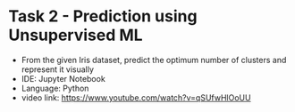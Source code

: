 # Task 2 - Prediction using Unsupervised ML
- From the given Iris dataset, predict the optimum number of clusters and represent it visually 
- IDE: Jupyter Notebook
- Language: Python
- video link: https://www.youtube.com/watch?v=qSUfwHlOoUU
